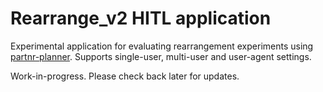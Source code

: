 # Rearrange_v2 HITL application

Experimental application for evaluating rearrangement experiments using [partnr-planner](https://github.com/facebookresearch/partnr-planner).
Supports single-user, multi-user and user-agent settings.

Work-in-progress. Please check back later for updates.
